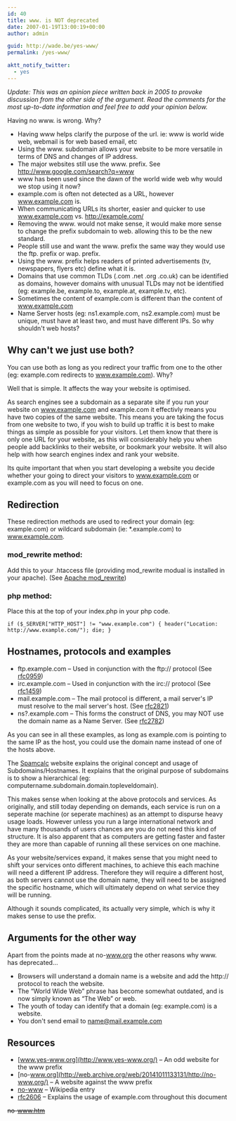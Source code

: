```yaml
---
id: 40
title: www. is NOT deprecated
date: 2007-01-19T13:00:19+00:00
author: admin

guid: http://wade.be/yes-www/
permalink: /yes-www/

aktt_notify_twitter:
  - yes
---
```

<p class="lead">
  <em>Update: This was an opinion piece written back in 2005 to provoke discussion from the other side of the argument. Read the comments for the most up-to-date information and feel free to add your opinion below.</em>
</p>

Having no www. is wrong. Why?

  * Having www helps clarify the purpose of the url. ie: www is world wide web, webmail is for web based email, etc
  * Using the www. subdomain allows your website to be more versatile in terms of DNS and changes of IP address.
  * The major websites still use the www. prefix. See <http://www.google.com/search?q=www>
  * www has been used since the dawn of the world wide web why would we stop using it now?
  * example.com is often not detected as a URL, however www.example.com is.
  * When communicating URLs its shorter, easier and quicker to use www.example.com vs. http://example.com/
  * Removing the www. would not make sense, it would make more sense to change the prefix subdomain to web. allowing this to be the new standard.
  * People still use and want the www. prefix the same way they would use the ftp. prefix or wap. prefix.
  * Using the www. prefix helps readers of printed advertisements (tv, newspapers, flyers etc) define what it is.
  * Domains that use common TLDs (.com .net .org .co.uk) can be identified as domains, however domains with unusual TLDs may not be identified (eg: example.be, example.to, example.at, example.tv, etc).
  * Sometimes the content of example.com is different than the content of www.example.com
  * Name Server hosts (eg: ns1.example.com, ns2.example.com) must be unique, must have at least two, and must have different IPs. So why shouldn't web hosts?

## Why can't we just use both?

You can use both as long as you redirect your traffic from one to the other (eg: example.com redirects to www.example.com). Why?

Well that is simple. It affects the way your website is optimised.

As search engines see a subdomain as a separate site if you run your website on www.example.com and example.com it effectivly means you have two copies of the same website. This means you are taking the focus from one website to two, if you wish to build up traffic it is best to make things as simple as possible for your visitors. Let them know that there is only one URL for your website, as this will considerably help you when people add backlinks to their website, or bookmark your website. It will also help with how search engines index and rank your website.

Its quite important that when you start developing a website you decide whether your going to direct your visitors to www.example.com or example.com as you will need to focus on one.

## Redirection

These redirection methods are used to redirect your domain (eg: example.com) or wildcard subdomain (ie: *.example.com) to www.example.com.

### mod_rewrite method:

Add this to your .htaccess file (providing mod_rewrite modual is installed in your apache). (See [Apache mod_rewrite](http://httpd.apache.org/docs/1.3/mod/mod_rewrite.html))

### php method:

Place this at the top of your index.php in your php code.

`if ($_SERVER["HTTP_HOST"] != "www.example.com") { header("Location: http://www.example.com/"); die; }`

## Hostnames, protocols and examples

  * ftp.example.com &#8211; Used in conjunction with the ftp:// protocol (See [rfc0959](http://www.ietf.org/rfc/rfc0959.txt))
  * irc.example.com &#8211; Used in conjunction with the irc:// protocol (See [rfc1459](http://www.ietf.org/rfc/rfc1459.txt))
  * mail.example.com &#8211; The mail protocol is different, a mail server's IP must resolve to the mail server's host. (See [rfc2821](http://www.ietf.org/rfc/rfc2821.txt))
  * ns?.example.com &#8211; This forms the construct of DNS, you may NOT use the domain name as a Name Server. (See [rfc2782](http://www.ietf.org/rfc/rfc2782.txt))

As you can see in all these examples, as long as example.com is pointing to the same IP as the host, you could use the domain name instead of one of the hosts above.

The [Spamcalc](http://spamcalc.net/docs/dnsspam.php) website explains the original concept and usage of Subdomains/Hostnames. It explains that the original purpose of subdomains is to show a hierarchical (eg: computername.subdomain.domain.topleveldomain).

This makes sense when looking at the above protocols and services. As originally, and still today depending on demands, each service is run on a seperate machine (or seperate machines) as an attempt to dispurse heavy usage loads. However unless you run a large international network and have many thousands of users chances are you do not need this kind of structure. It is also apparent that as computers are getting faster and faster they are more than capable of running all these services on one machine.

As your website/services expand, it makes sense that you might need to shift your services onto different machines, to achieve this each machine will need a different IP address. Therefore they will require a different host, as both servers cannot use the domain name, they will need to be assigned the specific hostname, which will ultimately depend on what service they will be running.

Although it sounds complicated, its actually very simple, which is why it makes sense to use the prefix.

## Arguments for the other way

Apart from the points made at no-www.org the other reasons why www. has deprecated&#8230;

  * Browsers will understand a domain name is a website and add the http:// protocol to reach the website.
  * The &#8220;World Wide Web&#8221; phrase has become somewhat outdated, and is now simply known as &#8220;The Web&#8221; or web.
  * The youth of today can identify that a domain (eg: example.com) is a website.
  * You don't send email to name@mail.example.com

## Resources

  * [www.yes-www.org](http://www.yes-www.org/) &#8211; An odd website for the www prefix
  * [no-www.org](http://web.archive.org/web/20141011133131/http://no-www.org/) &#8211; A website against the www prefix
  * [no-www](http://en.wikipedia.org/wiki/No-www) &#8211; Wikipedia entry
  * [rfc2606](http://www.rfc-editor.org/rfc/rfc2606.txt) &#8211; Explains the usage of example.com throughout this document

<span style="text-decoration: line-through;">no-www.htm</span>
